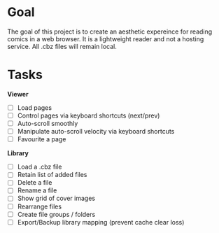 # Goal

The goal of this project is to create an aesthetic expereince for reading comics in a web browser. It is a lightweight reader and not a hosting service. All .cbz files will remain local.

# Tasks

**Viewer**

-   [ ] Load pages
-   [ ] Control pages via keyboard shortcuts (next/prev)
-   [ ] Auto-scroll smoothly
-   [ ] Manipulate auto-scroll velocity via keyboard shortcuts
-   [ ] Favourite a page

**Library**

-   [ ] Load a .cbz file
-   [ ] Retain list of added files
-   [ ] Delete a file
-   [ ] Rename a file
-   [ ] Show grid of cover images
-   [ ] Rearrange files
-   [ ] Create file groups / folders
-   [ ] Export/Backup library mapping (prevent cache clear loss)
